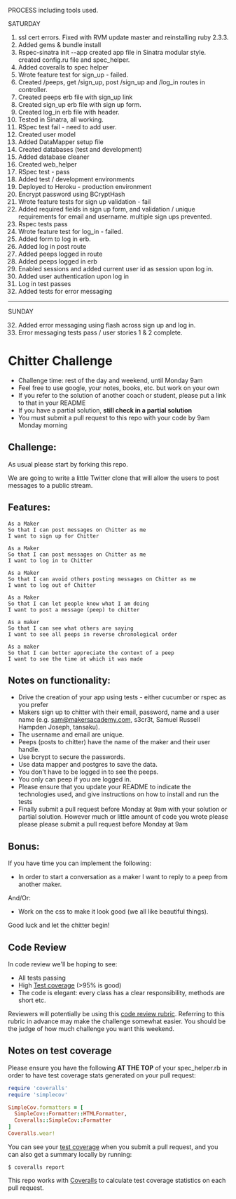 PROCESS including tools used.

SATURDAY

1. ssl cert errors. Fixed with RVM update master and reinstalling ruby 2.3.3.
2. Added gems & bundle install
3. Rspec-sinatra init --app created app file in Sinatra modular style. created config.ru file and spec_helper.
4. Added coveralls to spec helper
5. Wrote feature test for sign_up - failed.
6. Created /peeps, get /sign_up, post /sign_up and /log_in routes in controller.
7. Created peeps erb file with sign_up link
8. Created sign_up erb file with sign up form.
9. Created log_in erb file with header.
10. Tested in Sinatra, all working.
11. RSpec test fail - need to add user.
12. Created user model
13. Added DataMapper setup file
14. Created databases (test and development)
15. Added database cleaner
16. Created web_helper
17. RSpec test - pass
18. Added test / development environments
19. Deployed to Heroku - production environment
20. Encrypt password using BCryptHash
21. Wrote feature tests for sign up validation - fail
22. Added required fields in sign up form, and validation / unique requirements for email and username. multiple sign ups prevented.
23. Rspec tests pass
24. Wrote feature test for log_in - failed.
25. Added form to log in erb.
26. Added log in post route
27. Added peeps logged in route
28. Added peeps logged in erb
29. Enabled sessions and added current user id as session upon log in.
30. Added user authentication upon log in
31. Log in test passes
32. Added tests for error messaging

-------
SUNDAY

32. Added error messaging using flash across sign up and log in.
33. Error messaging tests pass / user stories 1 & 2 complete.






Chitter Challenge
=================

* Challenge time: rest of the day and weekend, until Monday 9am
* Feel free to use google, your notes, books, etc. but work on your own
* If you refer to the solution of another coach or student, please put a link to that in your README
* If you have a partial solution, **still check in a partial solution**
* You must submit a pull request to this repo with your code by 9am Monday morning

Challenge:
-------

As usual please start by forking this repo.

We are going to write a little Twitter clone that will allow the users to post messages to a public stream.

Features:
-------

```
As a Maker
So that I can post messages on Chitter as me
I want to sign up for Chitter

As a Maker
So that I can post messages on Chitter as me
I want to log in to Chitter

As a Maker
So that I can avoid others posting messages on Chitter as me
I want to log out of Chitter

As a Maker
So that I can let people know what I am doing  
I want to post a message (peep) to chitter

As a maker
So that I can see what others are saying  
I want to see all peeps in reverse chronological order

As a maker
So that I can better appreciate the context of a peep
I want to see the time at which it was made
```

Notes on functionality:
------

* Drive the creation of your app using tests - either cucumber or rspec as you prefer
* Makers sign up to chitter with their email, password, name and a user name (e.g. sam@makersacademy.com, s3cr3t, Samuel Russell Hampden Joseph, tansaku).
* The username and email are unique.
* Peeps (posts to chitter) have the name of the maker and their user handle.
* Use bcrypt to secure the passwords.
* Use data mapper and postgres to save the data.
* You don't have to be logged in to see the peeps.
* You only can peep if you are logged in.
* Please ensure that you update your README to indicate the technologies used, and give instructions on how to install and run the tests
* Finally submit a pull request before Monday at 9am with your solution or partial solution.  However much or little amount of code you wrote please please please submit a pull request before Monday at 9am

Bonus:
-----

If you have time you can implement the following:

* In order to start a conversation as a maker I want to reply to a peep from another maker.

And/Or:

* Work on the css to make it look good (we all like beautiful things).

Good luck and let the chitter begin!

Code Review
-----------

In code review we'll be hoping to see:

* All tests passing
* High [Test coverage](https://github.com/makersacademy/course/blob/master/pills/test_coverage.md) (>95% is good)
* The code is elegant: every class has a clear responsibility, methods are short etc.

Reviewers will potentially be using this [code review rubric](docs/review.md).  Referring to this rubric in advance may make the challenge somewhat easier.  You should be the judge of how much challenge you want this weekend.

Notes on test coverage
----------------------

Please ensure you have the following **AT THE TOP** of your spec_helper.rb in order to have test coverage stats generated
on your pull request:

```ruby
require 'coveralls'
require 'simplecov'

SimpleCov.formatters = [
  SimpleCov::Formatter::HTMLFormatter,
  Coveralls::SimpleCov::Formatter
]
Coveralls.wear!
```

You can see your [test coverage](https://github.com/makersacademy/course/blob/master/pills/test_coverage.md) when you submit a pull request, and you can also get a summary locally by running:

```
$ coveralls report
```

This repo works with [Coveralls](https://coveralls.io/) to calculate test coverage statistics on each pull request.
